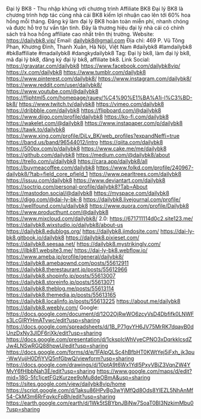Đại lý BK8 - Thu nhập khủng với chương trình Affiliate BK8 
Đại lý BK8 là chương trình hợp tác cùng nhà cái BK8 kiếm lợi nhuận cao lên tới 60% hoa hồng mỗi tháng. Đăng ký làm đại lý BK8 hoàn toàn miễn phí, nhanh chóng và được hỗ trợ tư vấn tận tình. Đây là thương hiệu đại lý nhà cái có chính sách trả hoa hồng affiliate cao nhất trên thị trường.
Website: https://dailybk8.vip/
Email: dailybk8@gmail.com
Địa chỉ: 469 P. Vũ Tông Phan, Khương Đình, Thanh Xuân, Hà Nội, Việt Nam
#dailybk8 #lamdailybk8 #bk8affiliate #madailybk8 #dangkydailybk8
Tag: Đại lý bk8, làm đại lý bk8, mã đại lý bk8, đăng ký đại lý bk8, affiliate bk8.
Link Social: 
https://gravatar.com/dailybk8
https://www.facebook.com/dailybk8vip/
https://x.com/dailybk8
https://www.tumblr.com/dailybk8
https://www.pinterest.com/dailybk8/
https://www.instagram.com/dailybk8/
https://www.reddit.com/user/dailybk8/
https://www.youtube.com/@dailybk8
https://fliphtml5.com/homepage/rauey/%C4%90%E1%BA%A1i-l%C3%BD-bk8/
https://www.twitch.tv/dailybk8
https://vimeo.com/dailybk8
https://dribbble.com/dailybk8
https://flipboard.com/@dailybk8
https://www.diigo.com/profile/dailybk8
https://ko-fi.com/dailybk8
https://wakelet.com/@dailybk8
https://www.instapaper.com/p/dailybk8
https://tawk.to/dailybk8
https://www.xing.com/profile/DiLy_BK/web_profiles?expandNeffi=true
https://band.us/band/96544012/intro
https://qiita.com/dailybk8
https://500px.com/p/dailybk8
https://www.cake.me/me/dailybk8
https://github.com/dailybk8
https://medium.com/@dailybk8/about
https://trello.com/u/dailybk8
https://cara.app/dailybk8/all
https://buymeacoffee.com/dailybk8
https://www.folkd.com/profile/240967-dailybk8/?tab=field_core_pfield_1
https://www.pearltrees.com/dailybk8
https://issuu.com/dailybk8
https://www.deviantart.com/dailybk8
https://soctrip.com/personal-profile/dailybk8?Tab=About
https://mastodon.social/@dailybk8
https://myspace.com/dailybk8
https://digg.com/@dai-ly-bk-8
https://dailybk8.livejournal.com/profile/
https://wellfound.com/u/dailybk8
https://www.quora.com/profile/Dailybk8
https://www.producthunt.com/@dailybk8
https://www.mixcloud.com/dailybk8/
2.0: 
https://671711114d0c2.site123.me/
https://dailybk8.wixstudio.io/dailybk8/about-us
https://dailybk8.edublogs.org/
https://dailybk8.jimdosite.com/
https://dai-ly-bk8.gitbook.io/dailybk8
https://dailybk8.pixieset.com/
https://dailybk8.seesaa.net/
https://dailybk8.mystrikingly.com/
https://ilbk81.website3.me/
https://dai-ly-bk8.webflow.io/
https://www.ameba.jp/profile/general/dailybk8/
https://dailybk8.amebaownd.com/posts/55612911
https://dailybk8.therestaurant.jp/posts/55612966
https://dailybk8.shopinfo.jp/posts/55613007
https://dailybk8.storeinfo.jp/posts/55613071
https://dailybk8.theblog.me/posts/55613114
https://dailybk8.themedia.jp/posts/55613165
https://dailybk8.localinfo.jp/posts/55613225
https://about.me/dailybk8
https://dailybk8.weebly.com/
Google: 
https://docs.google.com/document/d/12O2OjRwWO6zcyVsD4Dbfifk0LNWFs3LcGIRYHmATvwc/edit?usp=sharing
https://docs.google.com/spreadsheets/d/1B_P71gvYH6JV75MrRK7dqayB0dUnzDxNy3JlDF6riXk/edit?usp=sharing
https://docs.google.com/presentation/d/1ckspIcWhVyeCPNO3xDqrkklcsdZJw4LNSwRGQ88hpwU/edit?usp=sharing
https://docs.google.com/forms/d/e/1FAIpQLSc4hBfbHT0KWtYej5iFxh_jk3pu-WwVujjH0DfjYVQ5nfGbwQ/viewform?usp=sharing
https://docs.google.com/drawings/d/10ptA9t6Wx1Ydl5PxyVBjZ3VqnZW4YMvY6fHlbbNah3E/edit?usp=sharing
https://www.google.com/maps/d/edit?mid=18G-5fc1jcetFGzKurzee9oMu8deOBmA&usp=sharing
https://sites.google.com/view/dailybk8vip/home
https://script.google.com/d/1aksu86HPvBg3wYjMfQd8Ods8YlEZL5NhAnMf54-CkM3m6RrFqvkcFpBh/edit?usp=sharing
https://earth.google.com/earth/d/1Wk5tSBYbnJBiNw7SoaT0BI3NzkimMbu0?usp=sharing